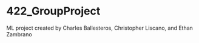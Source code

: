 # 422_GroupProject

ML project created by Charles Ballesteros, Christopher Liscano, and Ethan Zambrano
